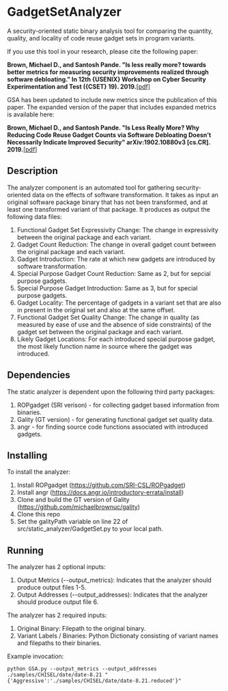 # GadgetSetAnalyzer
A security-oriented static binary analysis tool for comparing the quantity, quality, and locality of code reuse gadget sets in program variants.

If you use this tool in your research, please cite the following paper:

**Brown, Michael D., and Santosh Pande. "Is less really more? towards better metrics for measuring security improvements realized through software debloating." In 12th {USENIX} Workshop on Cyber Security Experimentation and Test ({CSET} 19). 2019.**[\[pdf\]](https://www.usenix.org/system/files/cset19-paper_brown.pdf)

GSA has been updated to include new metrics since the publication of this paper.  The expanded version of the paper that includes expanded metrics is available here:

**Brown, Michael D., and Santosh Pande. "Is Less Really More? Why Reducing Code Reuse Gadget Counts via
Software Debloating Doesn’t Necessarily Indicate Improved Security" arXiv:1902.10880v3 [cs.CR]. 2019.**[\[pdf\]](https://arxiv.org/pdf/1902.10880.pdf)

## Description
The analyzer component is an automated tool for gathering security-oriented data on the effects of software transformation. It takes as input an original software package binary that has not been transformed, and at least one transformed variant of that package. It produces as output the following data files:

 1. Functional Gadget Set Expressivity Change: The change in expressivity between the original package and each variant.
 2. Gadget Count Reduction: The change in overall gadget count between the original package and each variant.
 3. Gadget Introduction: The rate at which new gadgets are introduced by software transformation.
 4. Special Purpose Gadget Count Reduction: Same as 2, but for sepcial purpose gadgets.
 5. Special Purpose Gadget Introduction: Same as 3, but for special purpose gadgets.
 6. Gadget Locality: The percentage of gadgets in a variant set that are also in present in the original set and also at the same offset.
 7. Functional Gadget Set Quality Change: The change in quality (as measured by ease of use and the absence of side constraints) of the gadget set between the original package and each variant.
 8. Likely Gadget Locations: For each introduced special purpose gadget, the most likely function name in source where the gadget was introduced.

## Dependencies
The static analyzer is dependent upon the following third party packages:

 1. ROPgadget (SRI verison) - for collecting gadget based information from binaries.
 2. Gality (GT version) - for generating functional gadget set quality data.
 3. angr - for finding source code functions associated with introduced gadgets.

## Installing
To install the analyzer:

 1. Install ROPgadget (https://github.com/SRI-CSL/ROPgadget)
 2. Install angr (https://docs.angr.io/introductory-errata/install)
 3. Clone and build the GT version of Gality (https://github.com/michaelbrownuc/gality)
 4. Clone this repo
 5. Set the galityPath variable on line 22 of src/static_analyzer/GadgetSet.py to your local path.


## Running
The analyzer has 2 optional inputs:

 1. Output Metrics (--output_metrics): Indicates that the analyzer should produce output files 1-5.
 2. Output Addresses (--output_addresses): Indicates that the analyzer should produce output file 6.

The analyzer has 2 required inputs:

 1. Original Binary: Filepath to the original binary.
 2. Variant Labels / Binaries: Python Dictionaty consisting of variant names and filepaths to their binaries.

Example invocation:
```
python GSA.py --output_metrics --output_addresses ./samples/CHISEL/date/date-8.21 "{'Aggressive':'./samples/CHISEL/date/date-8.21.reduced'}"
```
